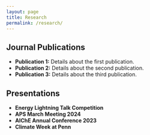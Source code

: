```yaml
---
layout: page
title: Research
permalink: /research/
---
```


## Journal Publications
- **Publication 1:** Details about the first publication.
- **Publication 2:** Details about the second publication.
- **Publication 3:** Details about the third publication.

## Presentations
- **Energy Lightning Talk Competition**
- **APS March Meeting 2024**
- **AIChE Annual Conference 2023**
- **Climate Week at Penn**

